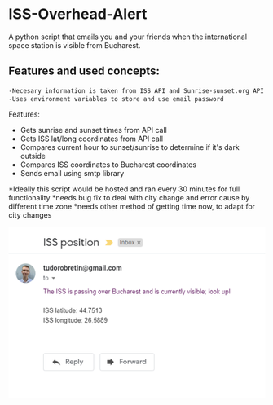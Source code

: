 # ISS-Overhead-Alert
A python script that emails you and your friends when the international space station is visible from Bucharest.

## Features and used concepts:

    -Necesary information is taken from ISS API and Sunrise-sunset.org API
    -Uses environment variables to store and use email password

Features:
- Gets sunrise and sunset times from API call
- Gets ISS lat/long coordinates from API call
- Compares current hour to sunset/sunrise to determine if it's dark outside
- Compares ISS coordinates to Bucharest coordinates 
- Sends email using smtp library

*Ideally this script would be hosted and ran every 30 minutes for full functionality
*needs bug fix to deal with city change and error cause by different time zone
*needs other method of getting time now, to adapt for city changes

![](https://github.com/tudorobretin/ISS-Overhead-Alert/blob/master/iss_mail.png)


        